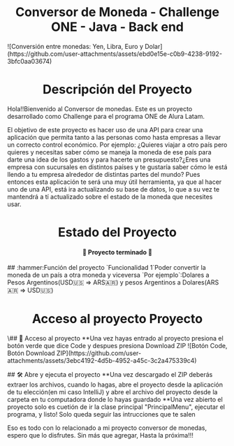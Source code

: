 <h1 align="center"> Conversor de Moneda - Challenge ONE - Java - Back end </h1>
![Conversión entre monedas: Yen, Libra, Euro y Dolar](https://github.com/user-attachments/assets/ebd0e15e-c0b9-4238-9192-3bfc0aa03674)

<h1 align="center">Descripción del Proyecto</h1>
Hola!!Bienvenido al Conversor de monedas. Este es un proyecto desarrollado como Challenge para el programa ONE de Alura Latam.

El objetivo de este proyecto es hacer uso de una API para crear una aplicación que permita tanto a las personas como hasta empresas
a llevar un correcto control económico. Por ejemplo: ¿Quieres viajar a otro país pero quieres y necesitas saber cómo se maneja la moneda de 
ese país para darte una idea de los gastos y para hacerte un presupuesto?¿Eres una empresa con sucursales en distintos países y te gustaría saber
cómo le está llendo a tu empresa alrededor de distintas partes del mundo? Pues entonces esta aplicación te será una muy útil herramienta, ya que al 
hacer uno de una API, está ira actualizando su base de datos, lo que a su vez te mantendrá a tí actualizado sobre el estado de la moneda que necesites 
usar.

<h1 align="center">Estado del Proyecto</h1>
<h4 align="center">
🏁 Proyecto terminado 🏁
</h4>
## :hammer:Función del proyecto
`Funcionalidad 1`Poder convertir la moneda de un país a otra moneda y viceversa
`Por ejemplo`:Dolares a Pesos Argentinos(USD🇺🇸 => ARS🇦🇷) y pesos Argentinos a Dolares(ARS🇦🇷 => USD🇺🇸)

<h1 align="center">Acceso al proyecto Proyecto</h1>
\## 📁 Acceso al proyecto
**Una vez hayas entrado al proyecto presiona el botón verde que dice Code y despues presiona Download ZIP
![Botón Code, Botón Download ZIP](https://github.com/user-attachments/assets/3ebc4192-4d5b-4952-a45c-3c2a475339c4)

\## 🛠️ Abre y ejecuta el proyecto
**Una vez descargado el ZIP deberás extraer los archivos, cuando lo hagas, abre el proyecto desde la aplicación de tu elección(en mi caso IntelliJ)
y abre el archivo del proyecto desde la carpeta en tu computadora donde lo hayas guardado
**Una vez abierto el proyecto solo es cuetión de ir la clase principal "PrincipalMenu", ejecutar el programa, y listo! Solo queda seguir las intrucciones que te salen

Eso es todo con lo relacionado a mi proyecto conversor de monedas, espero que lo disfrutes. Sin más que agregar, Hasta la próxima!!!
